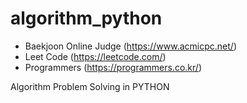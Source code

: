 # algorithm_python

+ Baekjoon Online Judge (https://www.acmicpc.net/)
+ Leet Code (https://leetcode.com/)
+ Programmers (https://programmers.co.kr/)

Algorithm Problem Solving in PYTHON
